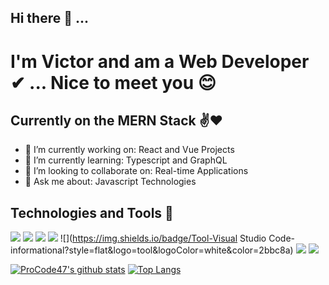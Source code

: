 ## Hi there 👋 ... 
# I'm Victor and am a Web Developer ✔ ... Nice to meet you 😊
## Currently on the MERN Stack ✌❤

- 🔭 I’m currently working on: React and Vue Projects 
- 🌱 I’m currently learning: Typescript and GraphQL
- 👯 I’m looking to collaborate on: Real-time Applications
- 💬 Ask me about: Javascript Technologies 

## Technologies and Tools 🚀
![](https://img.shields.io/badge/-Vue-informational?style=flat&logo=vue&logoColor=white&color=2bbc8a)
![](https://img.shields.io/badge/-React-informational?style=flat&logo=react&logoColor=white&color=2bbc8a)
![](https://img.shields.io/badge/-Javascript-informational?style=flat&logo=javascript&logoColor=white&color=2bbc8a)
![](https://img.shields.io/badge/-SASS-informational?style=flat&logo=sass&logoColor=white&color=2bbc8a)
![](https://img.shields.io/badge/Tool-Visual Studio Code-informational?style=flat&logo=tool&logoColor=white&color=2bbc8a)
![](https://img.shields.io/badge/Platform-Netlify-informational?style=flat&logo=heroku&logoColor=white&color=2bbc8a)
![](https://img.shields.io/badge/Platform-Heroku-informational?style=flat&logo=netlify&logoColor=white&color=2bbc8a)






[![ProCode47's github stats](https://github-readme-stats.vercel.app/api?username=procode47)](https://github.com/anuraghazra/github-readme-stats)
[![Top Langs](https://github-readme-stats.vercel.app/api/top-langs/?username=procode47)](https://github.com/anuraghazra/github-readme-stats)
